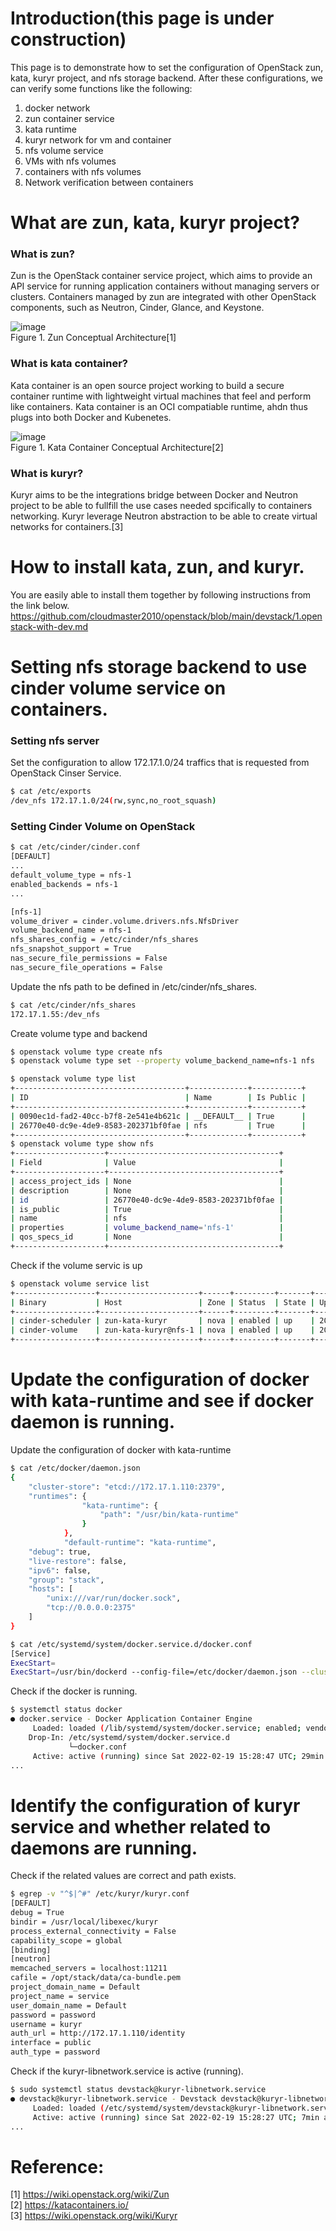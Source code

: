 # Introduction(this page is under construction)
This page is to demonstrate how to set the configuration of OpenStack zun, kata, kuryr project, and nfs storage backend. 
After these configurations, we can verify some functions like the following: 
 1. docker network
 2. zun container service
 3. kata runtime
 4. kuryr network for vm and container
 5. nfs volume service
 6. VMs with nfs volumes
 7. containers with nfs volumes
 8. Network verification between containers

# What are zun, kata, kuryr project?
### What is zun?
Zun is the OpenStack container service project, which aims to provide an API service for running application containers without managing servers or clusters.
Containers managed by zun are integrated with other OpenStack components, such as Neutron, Cinder, Glance, and Keystone. 

![image](https://wiki.openstack.org/w/images/thumb/1/13/OpenStack-zun-image.jpeg/600px-OpenStack-zun-image.jpeg)   
Figure 1. Zun Conceptual Architecture[1]


### What is kata container?
Kata container is an open source project working to build a secure container runtime with lightweight virtual machines that feel and perform like containers.
Kata container is an OCI compatiable runtime, ahdn thus plugs into both Docker and Kubenetes.

![image](./images/3.kataimg.png)   
Figure 1. Kata Container Conceptual Architecture[2]

### What is kuryr?
Kuryr aims to be the integrations bridge between Docker and Neutron project to be able to fullfill the use cases needed spcifically to containers networking.
Kuryr leverage Neutron abstraction to be able to create virtual networks for containers.[3]

# How to install kata, zun, and kuryr.
You are easily able to install them together by following instructions from the link below.      
https://github.com/cloudmaster2010/openstack/blob/main/devstack/1.openstack-with-dev.md

# Setting nfs storage backend to use cinder volume service on containers.
### Setting nfs server   
Set the configuration to allow 172.17.1.0/24 traffics that is requested from OpenStack Cinser Service.    
```sh
$ cat /etc/exports   
/dev_nfs 172.17.1.0/24(rw,sync,no_root_squash)
```

### Setting Cinder Volume on OpenStack   

```sh
$ cat /etc/cinder/cinder.conf
[DEFAULT]
...
default_volume_type = nfs-1
enabled_backends = nfs-1
...

[nfs-1]
volume_driver = cinder.volume.drivers.nfs.NfsDriver
volume_backend_name = nfs-1
nfs_shares_config = /etc/cinder/nfs_shares
nfs_snapshot_support = True
nas_secure_file_permissions = False
nas_secure_file_operations = False
```

Update the nfs path to be defined in /etc/cinder/nfs_shares.   
```sh
$ cat /etc/cinder/nfs_shares 
172.17.1.55:/dev_nfs
```

Create volume type and backend   
```sh
$ openstack volume type create nfs
$ openstack volume type set --property volume_backend_name=nfs-1 nfs

$ openstack volume type list
+--------------------------------------+-------------+-----------+
| ID                                   | Name        | Is Public |
+--------------------------------------+-------------+-----------+
| 0090ec1d-fad2-40cc-b7f8-2e541e4b621c | __DEFAULT__ | True      |
| 26770e40-dc9e-4de9-8583-202371bf0fae | nfs         | True      |
+--------------------------------------+-------------+-----------+
$ openstack volume type show nfs
+--------------------+--------------------------------------+
| Field              | Value                                |
+--------------------+--------------------------------------+
| access_project_ids | None                                 |
| description        | None                                 |
| id                 | 26770e40-dc9e-4de9-8583-202371bf0fae |
| is_public          | True                                 |
| name               | nfs                                  |
| properties         | volume_backend_name='nfs-1'          |
| qos_specs_id       | None                                 |
+--------------------+--------------------------------------+
```

Check if the volume servic is up   
```sh
$ openstack volume service list
+------------------+----------------------+------+---------+-------+----------------------------+
| Binary           | Host                 | Zone | Status  | State | Updated At                 |
+------------------+----------------------+------+---------+-------+----------------------------+
| cinder-scheduler | zun-kata-kuryr       | nova | enabled | up    | 2022-02-19T15:02:16.000000 |
| cinder-volume    | zun-kata-kuryr@nfs-1 | nova | enabled | up    | 2022-02-19T03:32:40.000000 |
+------------------+----------------------+------+---------+-------+----------------------------+
```

# Update the configuration of docker with kata-runtime and see if docker daemon is running.
Update the configuration of docker with kata-runtime
```sh
$ cat /etc/docker/daemon.json 
{
    "cluster-store": "etcd://172.17.1.110:2379",
    "runtimes": {
                "kata-runtime": {
                    "path": "/usr/bin/kata-runtime"
                }
            },
            "default-runtime": "kata-runtime",
    "debug": true,
    "live-restore": false,
    "ipv6": false,
    "group": "stack",
    "hosts": [
        "unix:///var/run/docker.sock",
        "tcp://0.0.0.0:2375"
    ]
}

$ cat /etc/systemd/system/docker.service.d/docker.conf 
[Service]
ExecStart=
ExecStart=/usr/bin/dockerd --config-file=/etc/docker/daemon.json --cluster-advertise=172.17.1.110:2375
```

Check if the docker is running.   
```sh
$ systemctl status docker
● docker.service - Docker Application Container Engine
     Loaded: loaded (/lib/systemd/system/docker.service; enabled; vendor preset: enabled)
    Drop-In: /etc/systemd/system/docker.service.d
             └─docker.conf
     Active: active (running) since Sat 2022-02-19 15:28:47 UTC; 29min ago
...
``` 


# Identify the configuration of kuryr service and whether related to daemons are running.
Check if the related values are correct and path exists.     
```sh
$ egrep -v "^$|^#" /etc/kuryr/kuryr.conf 
[DEFAULT]
debug = True
bindir = /usr/local/libexec/kuryr
process_external_connectivity = False
capability_scope = global
[binding]
[neutron]
memcached_servers = localhost:11211
cafile = /opt/stack/data/ca-bundle.pem
project_domain_name = Default
project_name = service
user_domain_name = Default
password = password
username = kuryr
auth_url = http://172.17.1.110/identity
interface = public
auth_type = password

```

Check if the kuryr-libnetwork.service is active (running).   
```sh
$ sudo systemctl status devstack@kuryr-libnetwork.service
● devstack@kuryr-libnetwork.service - Devstack devstack@kuryr-libnetwork.service
     Loaded: loaded (/etc/systemd/system/devstack@kuryr-libnetwork.service; enabled; vendor preset: enab>
     Active: active (running) since Sat 2022-02-19 15:28:27 UTC; 7min ago
...
```

# Reference:
[1] https://wiki.openstack.org/wiki/Zun   
[2] https://katacontainers.io/   
[3] https://wiki.openstack.org/wiki/Kuryr
